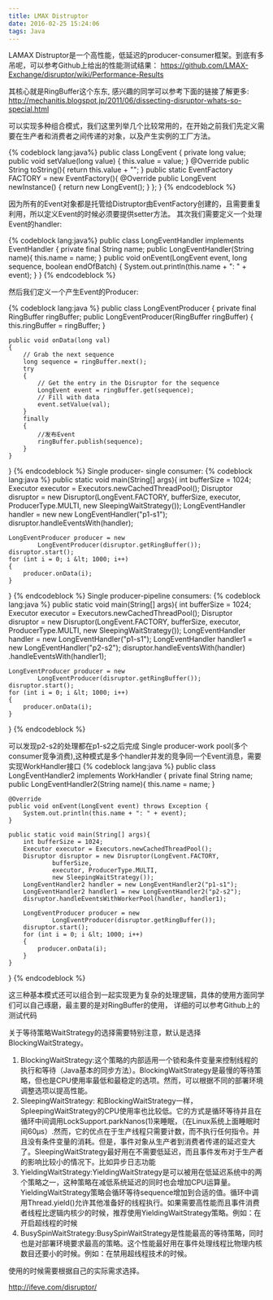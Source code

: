 ```yaml
---
title: LMAX Distruptor
date: 2016-02-25 15:24:06
tags: Java
---
```


LAMAX Distruptor是一个高性能，低延迟的producer-consumer框架。到底有多吊呢，可以参考Github上给出的性能测试结果：
https://github.com/LMAX-Exchange/disruptor/wiki/Performance-Results

其核心就是RingBuffer这个东东, 感兴趣的同学可以参考下面的链接了解更多:
http://mechanitis.blogspot.jp/2011/06/dissecting-disruptor-whats-so-special.html

可以实现多种组合模式，我们这里列举几个比较常用的，在开始之前我们先定义需要在生产者和消费者之间传递的对象，以及产生实例的工厂方法。

{% codeblock lang:java%}
public class LongEvent {
    private long value;
    public void setValue(long value)
    {
        this.value = value;
    }
    @Override
    public String toString(){
        return this.value + "";
    }
    public static EventFactory FACTORY = new EventFactory(){
        @Override
        public LongEvent newInstance() {
            return new LongEvent();
        }
    };
}
{% endcodeblock %}

因为所有的Event对象都是托管给Distruptor由EventFactory创建的，且需要重复利用，所以定义Event的时候必须要提供setter方法。
其次我们需要定义一个处理Event的handler:

{% codeblock lang:java%}
public class LongEventHandler implements EventHandler {
    private final String name;
    public LongEventHandler(String name){
        this.name = name;
    }
    public void onEvent(LongEvent event,
                  long sequence, boolean endOfBatch)
    {
        System.out.println(this.name + ": " + event);
    }
}
{% endcodeblock %}

然后我们定义一个产生Event的Producer:

{% codeblock lang:java %}
public class LongEventProducer {
    private final RingBuffer ringBuffer;
    public LongEventProducer(RingBuffer ringBuffer)
    {
        this.ringBuffer = ringBuffer;
    }

    public void onData(long val)
    {
        // Grab the next sequence
        long sequence = ringBuffer.next();
        try
        {
            // Get the entry in the Disruptor for the sequence
            LongEvent event = ringBuffer.get(sequence);
            // Fill with data
            event.setValue(val);
        }
        finally
        {
            //发布Event
            ringBuffer.publish(sequence);
        }
    }
}
{% endcodeblock %}
Single producer- single consumer:
{% codeblock lang:java %}
public static void main(String[] args){
    int bufferSize = 1024;
    Executor executor = Executors.newCachedThreadPool();
    Disruptor disruptor = new Disruptor(LongEvent.FACTORY,
            bufferSize,
            executor, ProducerType.MULTI,
            new SleepingWaitStrategy());
    LongEventHandler handler = new new LongEventHandler("p1-s1");
    disruptor.handleEventsWith(handler);

    LongEventProducer producer = new
            LongEventProducer(disruptor.getRingBuffer());
    disruptor.start();
    for (int i = 0; i &lt; 1000; i++)
    {
        producer.onData(i);
    }
}
{% endcodeblock %}
Single producer-pipeline consumers:
{% codeblock lang:java %}
public static void main(String[] args){
    int bufferSize = 1024;
    Executor executor = Executors.newCachedThreadPool();
    Disruptor disruptor = new Disruptor(LongEvent.FACTORY,
            bufferSize,
            executor, ProducerType.MULTI,
            new SleepingWaitStrategy());
    LongEventHandler handler = new LongEventHandler("p1-s1");
    LongEventHandler handler1 = new LongEventHandler("p2-s2");
    disruptor.handleEventsWith(handler)
                .handleEventsWith(handler1);

    LongEventProducer producer = new
            LongEventProducer(disruptor.getRingBuffer());
    disruptor.start();
    for (int i = 0; i &lt; 1000; i++)
    {
        producer.onData(i);
    }
}
{% endcodeblock %}

可以发现p2-s2的处理都在p1-s2之后完成
Single producer-work pool(多个consumer竞争消费),这种模式是多个handler并发的竞争同一个Event消息，需要实现WorkHandler接口
{% codeblock lang:java %}
public class LongEventHandler2 implements WorkHandler {
    private final String name;
    public LongEventHandler2(String name){
        this.name = name;
    }

    @Override
    public void onEvent(LongEvent event) throws Exception {
        System.out.println(this.name + ": " + event);
    }

    public static void main(String[] args){
        int bufferSize = 1024;
        Executor executor = Executors.newCachedThreadPool();
        Disruptor disruptor = new Disruptor(LongEvent.FACTORY,
                bufferSize,
                executor, ProducerType.MULTI,
                new SleepingWaitStrategy());
        LongEventHandler2 handler = new LongEventHandler2("p1-s1");
        LongEventHandler2 handler1 = new LongEventHandler2("p2-s2");
        disruptor.handleEventsWithWorkerPool(handler, handler1);

        LongEventProducer producer = new
                LongEventProducer(disruptor.getRingBuffer());
        disruptor.start();
        for (int i = 0; i &lt; 1000; i++)
        {
            producer.onData(i);
        }
    }
}
{% endcodeblock %}

这三种基本模式还可以组合到一起实现更为复杂的处理逻辑，具体的使用方面同学们可以自己琢磨，最主要的是对RingBuffer的使用， 详细的可以参考Github上的测试代码

关于等待策略WaitStrategy的选择需要特别注意，默认是选择BlockingWaitStrategy。

1. BlockingWaitStrategy:这个策略的内部适用一个锁和条件变量来控制线程的执行和等待（Java基本的同步方法）。BlockingWaitStrategy是最慢的等待策略，但也是CPU使用率最低和最稳定的选项。然而，可以根据不同的部署环境调整选项以提高性能。
2. SleepingWaitStrategy: 和BlockingWaitStrategy一样，SpleepingWaitStrategy的CPU使用率也比较低。它的方式是循环等待并且在循环中间调用LockSupport.parkNanos(1)来睡眠，（在Linux系统上面睡眠时间60µs）.然而，它的优点在于生产线程只需要计数，而不执行任何指令。并且没有条件变量的消耗。但是，事件对象从生产者到消费者传递的延迟变大了。SleepingWaitStrategy最好用在不需要低延迟，而且事件发布对于生产者的影响比较小的情况下。比如异步日志功能
3. YieldingWaitStrategy:YieldingWaitStrategy是可以被用在低延迟系统中的两个策略之一，这种策略在减低系统延迟的同时也会增加CPU运算量。YieldingWaitStrategy策略会循环等待sequence增加到合适的值。循环中调用Thread.yield()允许其他准备好的线程执行。如果需要高性能而且事件消费者线程比逻辑内核少的时候，推荐使用YieldingWaitStrategy策略。例如：在开启超线程的时候
4. BusySpinWaitStrategy:BusySpinWaitStrategy是性能最高的等待策略，同时也是对部署环境要求最高的策略。这个性能最好用在事件处理线程比物理内核数目还要小的时候。例如：在禁用超线程技术的时候。

使用的时候需要根据自己的实际需求选择。


http://ifeve.com/disruptor/
